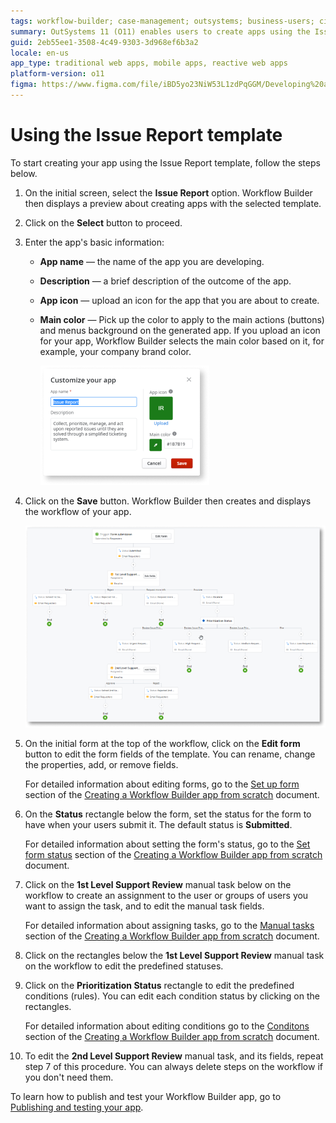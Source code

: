 ```yaml
---
tags: workflow-builder; case-management; outsystems; business-users; citizen-developers; citizen-dev; workflow; template; issue-report
summary: OutSystems 11 (O11) enables users to create apps using the Issue Report template by following a step-by-step guide.
guid: 2eb55ee1-3508-4c49-9303-3d968ef6b3a2
locale: en-us
app_type: traditional web apps, mobile apps, reactive web apps
platform-version: o11
figma: https://www.figma.com/file/iBD5yo23NiW53L1zdPqGGM/Developing%20an%20Application?node-id=4376:920
---
```


# Using the Issue Report template

To start creating your app using the Issue Report template, follow the steps below.

1. On the initial screen, select the **Issue Report** option. Workflow Builder then displays a preview about creating apps with the selected template.

1. Click on the **Select** button to proceed.

1. Enter the app's basic information:

    * **App name** — the name of the app you are developing.

    * **Description** — a brief description of the outcome of the app.

    * **App icon** — upload an icon for the app that you are about to create.

    * **Main color** — Pick up the color to apply to the main actions (buttons) and menus background on the generated app. If you upload an icon for your app, Workflow Builder selects the main color based on it, for example, your company brand color.

        ![Preview of the Issue Report template in Workflow Builder](images/wfb-issue-report-template.png "Issue Report Template Preview")

1. Click on the **Save** button. Workflow Builder then creates and displays the workflow of your app.

    ![Workflow Builder screen showing the newly created workflow for the Issue Report app](images/wfb-issue-report-workflow.png "Workflow Creation Screen")

1. On the initial form at the top of the workflow, click on the **Edit form** button to edit the form fields of the template. You can rename, change the properties, add, or remove fields.

    For detailed information about editing forms, go to the [Set up form](how-create-app-from-scratch.md#set-up-form) section of the [Creating a Workflow Builder app from scratch](how-create-app-from-scratch.md) document.

1. On the **Status** rectangle below the form, set the status for the form to have when your users submit it. The default status is **Submitted**.

    For detailed information about setting the form's status, go to the [Set form status](how-create-app-from-scratch.md#set-form-status) section of the [Creating a Workflow Builder app from scratch](how-create-app-from-scratch.md) document.

1. Click on the **1st Level Support Review** manual task below on the workflow to create an assignment to the user or groups of users you want to assign the task, and to edit the manual task fields.

    For detailed information about assigning tasks, go to the [Manual tasks](how-create-app-from-scratch.md#manual-tasks) section of the [Creating a Workflow Builder app from scratch](how-create-app-from-scratch.md) document.

1. Click on the rectangles below the **1st Level Support Review** manual task on the workflow to edit the predefined statuses.

1. Click on the **Prioritization Status** rectangle to edit the predefined conditions (rules). You can edit each condition status by clicking on the rectangles.

    For detailed information about editing conditions go to the [Conditons](how-create-app-from-scratch.md#conditions) section of the [Creating a Workflow Builder app from scratch](how-create-app-from-scratch.md) document.

1. To edit the **2nd Level Support Review** manual task, and its fields, repeat step 7 of this procedure. You can always delete steps on the workflow if you don't need them.

To learn how to publish and test your Workflow Builder app, go to [Publishing and testing your app](publish-test.md).